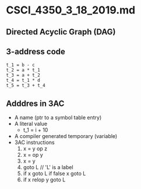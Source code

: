 # CSCI_4350_3_18_2019.md

## Directed Acyclic Graph (DAG)

## 3-address code

```
t_1 = b - c
t_2 = a * t_1
t_3 = a + t_2
t_4 = t_1 * d
t_5 = t_3 + t_4
```

## Adddres in 3AC

* A name (ptr to a symbol table entry)
* A literal value
  * t_1 = i + 10
* A compiler generated temporary (variable)
* 3AC instructions
    1. x = y op z
    2. x = op y
    3. x = y
    4. goto L   // 'L' is a label
    5. if x goto L
       if false x goto L
    6. if x relop y goto L